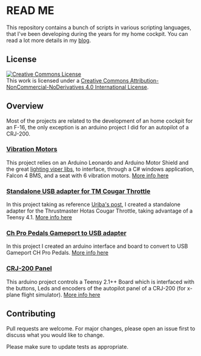 # READ ME

This repository contains a bunch of scripts in various scripting languages, that I've been developing during the years for my home cockpit. You can read a lot more details in my [blog](https://giovannimedici.wordpress.com).

## License
<a rel="license" href="http://creativecommons.org/licenses/by-nc-nd/4.0/"><img alt="Creative Commons License" style="border-width:0" src="https://i.creativecommons.org/l/by-nc-nd/4.0/88x31.png" /></a><br />This work is licensed under a <a rel="license" href="http://creativecommons.org/licenses/by-nc-nd/4.0/">Creative Commons Attribution-NonCommercial-NoDerivatives 4.0 International License</a>.
## Overview

Most of the projects are related to the development of an home cockpit for an F-16, the only exception is an arduino project I did for an autopilot of a CRJ-200.

### [Vibration Motors](https://github.com/Giovanni-Medici/FalconCockpit/tree/master/VibrationMotors)

This project relies on an Arduino Leonardo and Arduino Motor Shield and the great [lighting viper libs](https://github.com/lightningviper/lightningstools), to interface, through a C# windows application, Falcon 4 BMS, and a seat with 6 vibration motors. [More info here](giovannimedici.wordpress.com/2020/11/21/vibration-motors-seat/)

### [Standalone USB adapter for TM Cougar Throttle](https://github.com/Giovanni-Medici/FalconCockpit/tree/master/USBstandaloneCougar)

In this project taking as reference [Uriba's post](https://pit.uriba.org/uriba/standalone-cougar-tqs-part-i/), I created a standalone adapter for the Thrustmaster Hotas Cougar Throttle, taking advantage of a Teensy 4.1. [More info here](giovannimedici.wordpress.com/2020/08/28/standalone-usb-adapter-for-tm-cougar-throttle/)

### [Ch Pro Pedals Gameport to USB adapter](https://github.com/Giovanni-Medici/FalconCockpit/tree/master/CHProPedalsGameport2USB)

In this project I created an arduino interface and board to convert to USB Gameport CH Pro Pedals. [More info here](giovannimedici.wordpress.com/2020/10/11/ch-pro-pedals-gameport-to-usb-adapter/)

### [CRJ-200 Panel](https://github.com/Giovanni-Medici/FalconCockpit/tree/master/CRJ200autopilot)

This arduino project controls a Teensy 2.1++ Board which is interfaced with the buttons, Leds and encoders of the autopilot panel of a CRJ-200 (for x-plane flight simulator). [More info here](giovannimedici.wordpress.com/2013/01/07/crj-200-panel/)

## Contributing
Pull requests are welcome. For major changes, please open an issue first to discuss what you would like to change.

Please make sure to update tests as appropriate.


